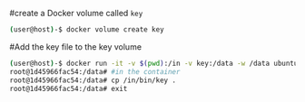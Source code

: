 
#create a Docker volume called `key`
```bash
(user@host)-$ docker volume create key
```

#Add the key file to the key volume
```bash
(user@host)-$ docker run -it -v $(pwd):/in -v key:/data -w /data ubuntu:18.04
root@1d45966fac54:/data# #in the container
root@1d45966fac54:/data# cp /in/bin/key .
root@1d45966fac54:/data# exit
```



